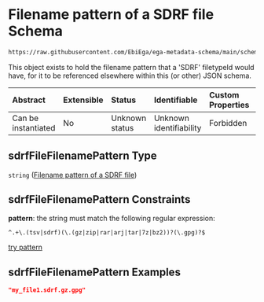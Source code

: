 # Filename pattern of a SDRF file Schema

```txt
https://raw.githubusercontent.com/EbiEga/ega-metadata-schema/main/schemas/EGA.common-definitions.json#/$defs/sdrfFileFilenamePattern
```

This object exists to hold the filename pattern that a 'SDRF' filetypeId would have, for it to be referenced elsewhere within this (or other) JSON schema.

| Abstract            | Extensible | Status         | Identifiable            | Custom Properties | Additional Properties | Access Restrictions | Defined In                                                                                           |
| :------------------ | :--------- | :------------- | :---------------------- | :---------------- | :-------------------- | :------------------ | :--------------------------------------------------------------------------------------------------- |
| Can be instantiated | No         | Unknown status | Unknown identifiability | Forbidden         | Allowed               | none                | [EGA.common-definitions.json\*](../../../schemas/EGA.common-definitions.json "open original schema") |

## sdrfFileFilenamePattern Type

`string` ([Filename pattern of a SDRF file](ega-4-defs-filename-pattern-of-a-sdrf-file.md))

## sdrfFileFilenamePattern Constraints

**pattern**: the string must match the following regular expression:&#x20;

```regexp
^.+\.(tsv|sdrf)(\.(gz|zip|rar|arj|tar|7z|bz2))?(\.gpg)?$
```

[try pattern](https://regexr.com/?expression=%5E.%2B%5C.\(tsv%7Csdrf\)\(%5C.\(gz%7Czip%7Crar%7Carj%7Ctar%7C7z%7Cbz2\)\)%3F\(%5C.gpg\)%3F%24 "try regular expression with regexr.com")

## sdrfFileFilenamePattern Examples

```json
"my_file1.sdrf.gz.gpg"
```
